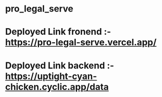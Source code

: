 # pro_legal_serve

# Deployed Link fronend :- https://pro-legal-serve.vercel.app/

# Deployed Link backend :- https://uptight-cyan-chicken.cyclic.app/data
